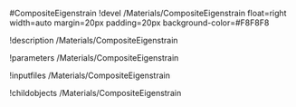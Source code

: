 <!-- MOOSE Object Documentation Stub: Remove this when content is added. -->
#CompositeEigenstrain
!devel /Materials/CompositeEigenstrain float=right width=auto margin=20px padding=20px background-color=#F8F8F8

!description /Materials/CompositeEigenstrain

!parameters /Materials/CompositeEigenstrain

!inputfiles /Materials/CompositeEigenstrain

!childobjects /Materials/CompositeEigenstrain
